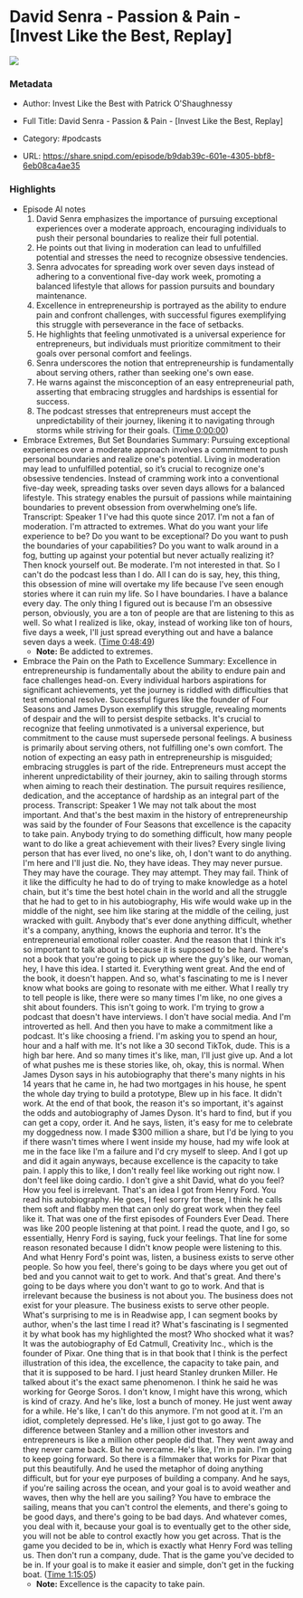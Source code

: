 # David Senra - Passion & Pain - [Invest Like the Best, Replay]

![](https://wsrv.nl/?url=https%3A%2F%2Fmegaphone.imgix.net%2Fpodcasts%2Fef669774-cccd-11ed-889b-c36caad6646f%2Fimage%2FILTB_NEW.png%3Fixlib%3Drails-4.3.1%26max-w%3D3000%26max-h%3D3000%26fit%3Dcrop%26auto%3Dformat%2Ccompress&w=100&h=100)

### Metadata

- Author: Invest Like the Best with Patrick O'Shaughnessy
- Full Title: David Senra - Passion & Pain - [Invest Like the Best, Replay]
- Category: #podcasts



- URL: https://share.snipd.com/episode/b9dab39c-601e-4305-bbf8-6eb08ca4ae35

### Highlights

- Episode AI notes
  1. David Senra emphasizes the importance of pursuing exceptional experiences over a moderate approach, encouraging individuals to push their personal boundaries to realize their full potential.
  2. He points out that living in moderation can lead to unfulfilled potential and stresses the need to recognize obsessive tendencies.
  3. Senra advocates for spreading work over seven days instead of adhering to a conventional five-day work week, promoting a balanced lifestyle that allows for passion pursuits and boundary maintenance.
  4. Excellence in entrepreneurship is portrayed as the ability to endure pain and confront challenges, with successful figures exemplifying this struggle with perseverance in the face of setbacks.
  5. He highlights that feeling unmotivated is a universal experience for entrepreneurs, but individuals must prioritize commitment to their goals over personal comfort and feelings.
  6. Senra underscores the notion that entrepreneurship is fundamentally about serving others, rather than seeking one's own ease.
  7. He warns against the misconception of an easy entrepreneurial path, asserting that embracing struggles and hardships is essential for success.
  8. The podcast stresses that entrepreneurs must accept the unpredictability of their journey, likening it to navigating through storms while striving for their goals. ([Time 0:00:00](https://share.snipd.com/episode-takeaways/457761f2-fe77-4746-ab82-ccb06fc098ec))
- Embrace Extremes, But Set Boundaries
  Summary:
  Pursuing exceptional experiences over a moderate approach involves a commitment to push personal boundaries and realize one's potential.
  Living in moderation may lead to unfulfilled potential, so it’s crucial to recognize one's obsessive tendencies. Instead of cramming work into a conventional five-day week, spreading tasks over seven days allows for a balanced lifestyle.
  This strategy enables the pursuit of passions while maintaining boundaries to prevent obsession from overwhelming one’s life.
  Transcript:
  Speaker 1
  I've had this quote since 2017. I'm not a fan of moderation. I'm attracted to extremes. What do you want your life experience to be? Do you want to be exceptional? Do you want to push the boundaries of your capabilities? Do you want to walk around in a fog, butting up against your potential but never actually realizing it? Then knock yourself out. Be moderate. I'm not interested in that. So I can't do the podcast less than I do. All I can do is say, hey, this thing, this obsession of mine will overtake my life because I've seen enough stories where it can ruin my life. So I have boundaries. I have a balance every day. The only thing I figured out is because I'm an obsessive person, obviously, you are a ton of people are that are listening to this as well. So what I realized is like, okay, instead of working like ton of hours, five days a week, I'll just spread everything out and have a balance seven days a week. ([Time 0:48:49](https://share.snipd.com/snip/1c626cf1-8e6c-479e-9dca-6cb744ac34f7))
    - **Note:** Be addicted to extremes.
- Embrace the Pain on the Path to Excellence
  Summary:
  Excellence in entrepreneurship is fundamentally about the ability to endure pain and face challenges head-on.
  Every individual harbors aspirations for significant achievements, yet the journey is riddled with difficulties that test emotional resolve. Successful figures like the founder of Four Seasons and James Dyson exemplify this struggle, revealing moments of despair and the will to persist despite setbacks.
  It's crucial to recognize that feeling unmotivated is a universal experience, but commitment to the cause must supersede personal feelings.
  A business is primarily about serving others, not fulfilling one's own comfort.
  The notion of expecting an easy path in entrepreneurship is misguided; embracing struggles is part of the ride. Entrepreneurs must accept the inherent unpredictability of their journey, akin to sailing through storms when aiming to reach their destination. The pursuit requires resilience, dedication, and the acceptance of hardship as an integral part of the process.
  Transcript:
  Speaker 1
  We may not talk about the most important. And that's the best maxim in the history of entrepreneurship was said by the founder of Four Seasons that excellence is the capacity to take pain. Anybody trying to do something difficult, how many people want to do like a great achievement with their lives? Every single living person that has ever lived, no one's like, oh, I don't want to do anything. I'm here and I'll just die. No, they have ideas. They may never pursue. They may have the courage. They may attempt. They may fail. Think of it like the difficulty he had to do of trying to make knowledge as a hotel chain, but it's time the best hotel chain in the world and all the struggle that he had to get to in his autobiography, His wife would wake up in the middle of the night, see him like staring at the middle of the ceiling, just wracked with guilt. Anybody that's ever done anything difficult, whether it's a company, anything, knows the euphoria and terror. It's the entrepreneurial emotional roller coaster. And the reason that I think it's so important to talk about is because it is supposed to be hard. There's not a book that you're going to pick up where the guy's like, our woman, hey, I have this idea. I started it. Everything went great. And the end of the book, it doesn't happen. And so, what's fascinating to me is I never know what books are going to resonate with me either. What I really try to tell people is like, there were so many times I'm like, no one gives a shit about founders. This isn't going to work. I'm trying to grow a podcast that doesn't have interviews. I don't have social media. And I'm introverted as hell. And then you have to make a commitment like a podcast. It's like choosing a friend. I'm asking you to spend an hour, hour and a half with me. It's not like a 30 second TikTok, dude. This is a high bar here. And so many times it's like, man, I'll just give up. And a lot of what pushes me is these stories like, oh, okay, this is normal. When James Dyson says in his autobiography that there's many nights in his 14 years that he came in, he had two mortgages in his house, he spent the whole day trying to build a prototype, Blew up in his face. It didn't work. At the end of that book, the reason it's so important, it's against the odds and autobiography of James Dyson. It's hard to find, but if you can get a copy, order it. And he says, listen, it's easy for me to celebrate my doggedness now. I made $300 million a share, but I'd be lying to you if there wasn't times where I went inside my house, had my wife look at me in the face like I'm a failure and I'd cry myself to sleep. And I got up and did it again anyways, because excellence is the capacity to take pain. I apply this to like, I don't really feel like working out right now. I don't feel like doing cardio. I don't give a shit David, what do you feel? How you feel is irrelevant. That's an idea I got from Henry Ford. You read his autobiography. He goes, I feel sorry for these, I think he calls them soft and flabby men that can only do great work when they feel like it. That was one of the first episodes of Founders Ever Dead. There was like 200 people listening at that point. I read the quote, and I go, so essentially, Henry Ford is saying, fuck your feelings. That line for some reason resonated because I didn't know people were listening to this. And what Henry Ford's point was, listen, a business exists to serve other people. So how you feel, there's going to be days where you get out of bed and you cannot wait to get to work. And that's great. And there's going to be days where you don't want to go to work. And that is irrelevant because the business is not about you. The business does not exist for your pleasure. The business exists to serve other people. What's surprising to me is in Readwise app, I can segment books by author, when's the last time I read it? What's fascinating is I segmented it by what book has my highlighted the most? Who shocked what it was? It was the autobiography of Ed Catmull, Creativity Inc., which is the founder of Pixar. One thing that is in that book that I think is the perfect illustration of this idea, the excellence, the capacity to take pain, and that it is supposed to be hard. I just heard Stanley drunken Miller. He talked about it's the exact same phenomenon. I think he said he was working for George Soros. I don't know, I might have this wrong, which is kind of crazy. And he's like, lost a bunch of money. He just went away for a while. He's like, I can't do this anymore. I'm not good at it. I'm an idiot, completely depressed. He's like, I just got to go away. The difference between Stanley and a million other investors and entrepreneurs is like a million other people did that. They went away and they never came back. But he overcame. He's like, I'm in pain. I'm going to keep going forward. So there is a filmmaker that works for Pixar that put this beautifully. And he used the metaphor of doing anything difficult, but for your eye purposes of building a company. And he says, if you're sailing across the ocean, and your goal is to avoid weather and waves, then why the hell are you sailing? You have to embrace the sailing, means that you can't control the elements, and there's going to be good days, and there's going to be bad days. And whatever comes, you deal with it, because your goal is to eventually get to the other side, you will not be able to control exactly how you get across. That is the game you decided to be in, which is exactly what Henry Ford was telling us. Then don't run a company, dude. That is the game you've decided to be in. If your goal is to make it easier and simple, don't get in the fucking boat. ([Time 1:15:05](https://share.snipd.com/snip/88ae4c06-6c25-4e53-8edf-ae6fd666100d))
    - **Note:** Excellence is the capacity to take pain.
